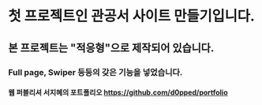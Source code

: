 # 첫 프로젝트인 관공서 사이트 만들기입니다.
## 본 프로젝트는 "적응형"으로 제작되어 있습니다.
### Full page, Swiper 등등의 갖은 기능을 넣었습니다.
#### 웹 퍼블리셔 서지혜의 포트폴리오 https://github.com/d0pped/portfolio 
